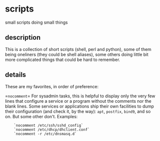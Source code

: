 # scripts

small scripts doing small things

## description

This is a collection of short scripts (shell, perl and python), some of them
being oneliners (they could be shell aliases), some others doing little bit
more complicated things that could be hard to remember.

## details

These are my favorites, in order of preference:

=`nocomment`=
    For sysadmin tasks, this is helpful to display only the very few lines
    that configure a service or a program without the comments nor the blank
    lines. Some services or applications ship their own facilities to dump
    their configuration (and check it, by the way): `apt`, `postfix`, `bind9`,
    and so on. But some other don't. Examples:

        `nocomment /etc/ssh/sshd_config`
        `nocomment /etc/dhcp/dhclient.conf`
        `nocomment -r /etc/dnsmasq.d`
